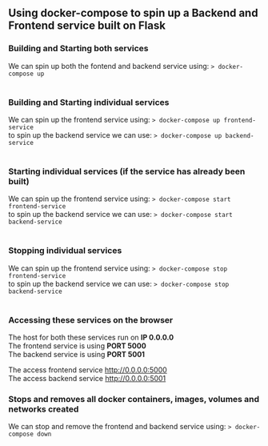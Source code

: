 ## Using docker-compose to spin up a Backend and Frontend service built on Flask 
### Building and Starting both services    

We can spin up both the fontend and backend service using: `> docker-compose up`  
  <br />
### Building and Starting individual services  
  
We can spin up the frontend service using: `> docker-compose up frontend-service`  
to spin up the backend service we can use: `> docker-compose up backend-service`  
  <br />
### Starting individual services (if the service has already been built)
  
We can spin up the frontend service using: `> docker-compose start frontend-service`  
to spin up the backend service we can use: `> docker-compose start backend-service`  
  <br />

### Stopping individual services  
  
We can spin up the frontend service using: `> docker-compose stop frontend-service`  
to spin up the backend service we can use: `> docker-compose stop backend-service`  
  <br />

### Accessing these services on the browser  

The host for both these services run on **IP 0.0.0.0**  
The frontend service is using **PORT 5000**  
The backend service is using **PORT 5001**  
  
The access frontend service http://0.0.0.0:5000  
The access backend service http://0.0.0.0:5001
  <br />
  
  
### Stops and removes all docker containers, images, volumes and networks created
  
We can stop and remove the frontend and backend service using: `> docker-compose down`
